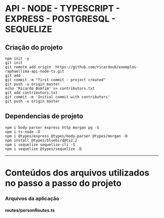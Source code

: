 # API - NODE - TYPESCRIPT - EXPRESS - POSTGRESQL - SEQUELIZE

## Criação do projeto
```
npm init -y
git init
git remote add origin  https://github.com/ricardoub/exemplos-raphaellima-api-node-ts.git
git add .
git commit -m "first commit - project created"
git push -u origin master
echo 'Ricardo Bomfim' >> contributors.txt
git add contributors.txt
git commit -m 'Initial commit with contributors'
git push -u origin master

```

## Dependencias de projeto
```
npm i body-parser express http morgan pg -S
npm i ts-node -D
npm i @types/express @types/body-parser @types/morgan -D
npm install @types/bluebird@ts2.2
npm i sequelize sequelize-cli -S
npm i sequelize @types/sequelize -D
```

---

# Conteúdos dos arquivos utilizados no passo a passo do projeto

### Arquivos da aplicação
#### routes/personRoutes.ts
